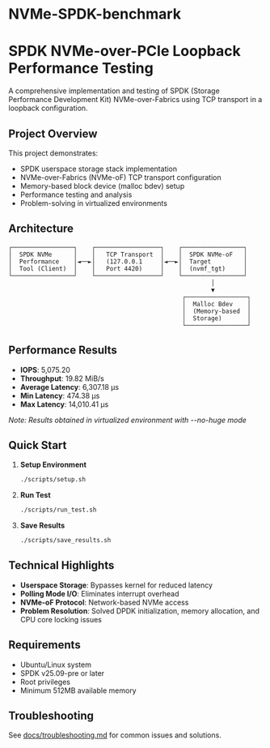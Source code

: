 # NVMe-SPDK-benchmark
# SPDK NVMe-over-PCIe Loopback Performance Testing  
  
A comprehensive implementation and testing of SPDK (Storage Performance Development Kit) NVMe-over-Fabrics using TCP transport in a loopback configuration.  
  
## Project Overview  
  
This project demonstrates:  
- SPDK userspace storage stack implementation  
- NVMe-over-Fabrics (NVMe-oF) TCP transport configuration  
- Memory-based block device (malloc bdev) setup  
- Performance testing and analysis  
- Problem-solving in virtualized environments  
  
## Architecture

```
┌─────────────────┐    ┌──────────────────┐    ┌─────────────────┐
│  SPDK NVMe      │    │   TCP Transport  │    │  SPDK NVMe-oF   │
│  Performance    │◄──►│   (127.0.0.1     │◄──►│  Target         │
│  Tool (Client)  │    │   Port 4420)     │    │  (nvmf_tgt)     │
└─────────────────┘    └──────────────────┘    └─────────────────┘
                                                        │
                                                        ▼
                                                ┌─────────────────┐
                                                │  Malloc Bdev    │
                                                │  (Memory-based  │
                                                │  Storage)       │
                                                └─────────────────┘
```


## Performance Results  
  
- **IOPS**: 5,075.20  
- **Throughput**: 19.82 MiB/s  
- **Average Latency**: 6,307.18 µs  
- **Min Latency**: 474.38 µs  
- **Max Latency**: 14,010.41 µs  
  
*Note: Results obtained in virtualized environment with --no-huge mode*  
  
## Quick Start  
  
1. **Setup Environment**  
   ```bash  
   ./scripts/setup.sh
   
2. **Run Test**  
   ```bash  
   ./scripts/run_test.sh

3. **Save Results**  
   ```bash  
   ./scripts/save_results.sh

## Technical Highlights

- **Userspace Storage**: Bypasses kernel for reduced latency
- **Polling Mode I/O**: Eliminates interrupt overhead
- **NVMe-oF Protocol**: Network-based NVMe access
- **Problem Resolution**: Solved DPDK initialization, memory allocation, and CPU core locking issues

## Requirements

- Ubuntu/Linux system
- SPDK v25.09-pre or later
- Root privileges
- Minimum 512MB available memory

## Troubleshooting

See [docs/troubleshooting.md](docs/troubleshooting.md) for common issues and solutions.
